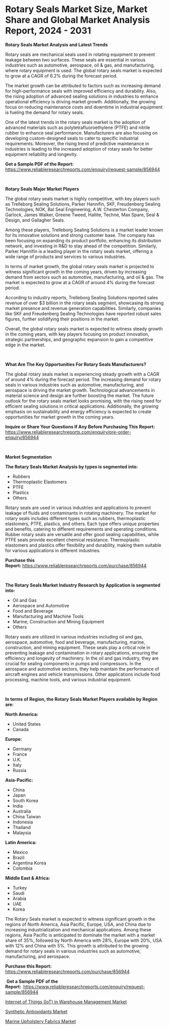 <p><h1>Rotary Seals Market Size, Market Share and Global Market Analysis Report, 2024 - 2031</h1></p><p><strong>Rotary Seals Market Analysis and Latest Trends</strong></p>
<p><p>Rotary seals are mechanical seals used in rotating equipment to prevent leakage between two surfaces. These seals are essential in various industries such as automotive, aerospace, oil & gas, and manufacturing, where rotary equipment is used. The global rotary seals market is expected to grow at a CAGR of 6.2% during the forecast period.</p><p>The market growth can be attributed to factors such as increasing demand for high-performance seals with improved efficiency and durability. Also, the rising adoption of advanced sealing solutions in industries to enhance operational efficiency is driving market growth. Additionally, the growing focus on reducing maintenance costs and downtime in industrial equipment is fueling the demand for rotary seals.</p><p>One of the latest trends in the rotary seals market is the adoption of advanced materials such as polytetrafluoroethylene (PTFE) and nitrile rubber to enhance seal performance. Manufacturers are also focusing on developing custom-designed seals to cater to specific industrial requirements. Moreover, the rising trend of predictive maintenance in industries is leading to the increased adoption of rotary seals for better equipment reliability and longevity.</p></p>
<p><strong>Get a Sample PDF of the Report:&nbsp;</strong> <a href="https://www.reliableresearchreports.com/enquiry/request-sample/856944">https://www.reliableresearchreports.com/enquiry/request-sample/856944</a></p>
<p>&nbsp;</p>
<p><strong>Rotary Seals Major Market Players</strong></p>
<p><p>The global rotary seals market is highly competitive, with key players such as Trelleborg Sealing Solutions, Parker Hannifin, SKF, Freudenberg Sealing Technologies, NOK, Bal Seal Engineering, A.W. Chesterton Company, Garlock, James Walker, Greene Tweed, Hallite, Techne, Max Spare, Seal & Design, and Gallagher Seals.</p><p>Among these players, Trelleborg Sealing Solutions is a market leader known for its innovative solutions and strong customer base. The company has been focusing on expanding its product portfolio, enhancing its distribution network, and investing in R&D to stay ahead of the competition. Similarly, Parker Hannifin is a leading player in the rotary seals market, offering a wide range of products and services to various industries.</p><p>In terms of market growth, the global rotary seals market is projected to witness significant growth in the coming years, driven by increasing demand from sectors such as automotive, manufacturing, and oil & gas. The market is expected to grow at a CAGR of around 4% during the forecast period.</p><p>According to industry reports, Trelleborg Sealing Solutions reported sales revenue of over $3 billion in the rotary seals segment, showcasing its strong market presence and revenue generation capabilities. Similarly, companies like SKF and Freudenberg Sealing Technologies have reported robust sales figures, further solidifying their positions in the market.</p><p>Overall, the global rotary seals market is expected to witness steady growth in the coming years, with key players focusing on product innovation, strategic partnerships, and geographic expansion to gain a competitive edge in the market.</p></p>
<p>&nbsp;</p>
<p><strong>What Are The Key Opportunities For Rotary Seals Manufacturers?</strong></p>
<p><p>The global rotary seals market is experiencing steady growth with a CAGR of around 4% during the forecast period. The increasing demand for rotary seals in various industries such as automotive, manufacturing, and aerospace is driving the market growth. Technological advancements in material science and design are further boosting the market. The future outlook for the rotary seals market looks promising, with the rising need for efficient sealing solutions in critical applications. Additionally, the growing emphasis on sustainability and energy efficiency is expected to create opportunities for market growth in the coming years.</p></p>
<p><strong>Inquire or Share Your Questions If Any Before Purchasing This Report:</strong> <a href="https://www.reliableresearchreports.com/enquiry/pre-order-enquiry/856944">https://www.reliableresearchreports.com/enquiry/pre-order-enquiry/856944</a></p>
<p>&nbsp;</p>
<p><strong>Market Segmentation</strong></p>
<p><strong>The Rotary Seals Market Analysis by types is segmented into:</strong></p>
<p><ul><li>Rubbers</li><li>Thermoplastic Elastomers</li><li>PTFE</li><li>Plastics</li><li>Others</li></ul></p>
<p><p>Rotary seals are used in various industries and applications to prevent leakage of fluids and contaminants in rotating machinery. The market for rotary seals includes different types such as rubbers, thermoplastic elastomers, PTFE, plastics, and others. Each type offers unique properties and benefits, catering to different requirements and operating conditions. Rubber rotary seals are versatile and offer good sealing capabilities, while PTFE seals provide excellent chemical resistance. Thermoplastic elastomers and plastics offer flexibility and durability, making them suitable for various applications in different industries.</p></p>
<p><strong>Purchase this Report:&nbsp;</strong><a href="https://www.reliableresearchreports.com/purchase/856944">https://www.reliableresearchreports.com/purchase/856944</a></p>
<p>&nbsp;</p>
<p><strong>The Rotary Seals Market Industry Research by Application is segmented into:</strong></p>
<p><ul><li>Oil and Gas</li><li>Aerospace and Automotive</li><li>Food and Beverage</li><li>Manufacturing and Machine Tools</li><li>Marine, Construction and Mining Equipment</li><li>Others</li></ul></p>
<p><p>Rotary seals are utilized in various industries including oil and gas, aerospace, automotive, food and beverage, manufacturing, marine, construction, and mining equipment. These seals play a critical role in preventing leakage and contamination in rotary applications, ensuring the efficiency and longevity of machinery. In the oil and gas industry, they are crucial for sealing components in pumps and compressors. In the aerospace and automotive sectors, they help maintain the performance of aircraft engines and vehicle transmissions. Other applications include food processing, machine tools, and various industrial equipment.</p></p>
<p>&nbsp;</p>
<p><strong>In terms of Region, the Rotary Seals Market Players available by Region are:</strong></p>
<p>
    <p> <strong> North America: </strong>
        <ul>
            <li>United States</li>
            <li>Canada</li>
        </ul>
        </p> 
    <p> <strong> Europe: </strong>
        <ul>
            <li>Germany</li>
            <li>France</li>
            <li>U.K.</li>
            <li>Italy</li>
            <li>Russia</li>
        </ul>
        </p> 
    <p> <strong> Asia-Pacific: </strong>
        <ul>
            <li>China</li>
            <li>Japan</li>
            <li>South Korea</li>
            <li>India</li>
            <li>Australia</li>
            <li>China Taiwan</li>
            <li>Indonesia</li>
            <li>Thailand</li>
            <li>Malaysia</li>
        </ul>
        </p> 
    <p> <strong> Latin America: </strong>
        <ul>
            <li>Mexico</li>
            <li>Brazil</li>
            <li>Argentina Korea</li>
            <li>Colombia</li>
        </ul>
        </p> 
    <p> <strong> Middle East & Africa: </strong>
        <ul>
            <li>Turkey</li>
            <li>Saudi</li>
            <li>Arabia</li>
            <li>UAE</li>
            <li>Korea</li>
        </ul>
    </p>
    </p>
<p><p>The Rotary Seals market is expected to witness significant growth in the regions of North America, Asia Pacific, Europe, USA, and China due to increasing industrialization and mechanical applications. Among these regions, Asia Pacific is anticipated to dominate the market with a market share of 35%, followed by North America with 28%, Europe with 20%, USA with 12% and China with 5%. This growth is attributed to the growing demand for rotary seals in various industries such as automotive, manufacturing, and aerospace.</p></p>
<p><strong>Purchase this Report: </strong><a href="https://www.reliableresearchreports.com/purchase/856944">https://www.reliableresearchreports.com/purchase/856944</a></p>
<p>&nbsp;<strong>Get a Sample PDF of the Report:&nbsp;&nbsp;</strong><a href="https://www.reliableresearchreports.com/enquiry/request-sample/856944">https://www.reliableresearchreports.com/enquiry/request-sample/856944</a></p>
<p><strong></strong></p>
<p><p><a href="https://view.publitas.com/reportprime-1/internet-of-things-iot-in-warehouse-management-market-size-reflecting-a-forecast-till-2030-market-by-type-by-application-and-by-geography/">Internet of Things (IoT) in Warehouse Management Market</a></p><p><a href="https://github.com/peachesmcdowel1/Market-Research-Report-List-1/blob/main/synthetic-antioxidants-market.md">Synthetic Antioxidants Market</a></p><p><a href="https://github.com/edytherolanlouisejk1miz0wig/Market-Research-Report-List-1/blob/main/marine-upholstery-fabrics-market.md">Marine Upholstery Fabrics Market</a></p></p>